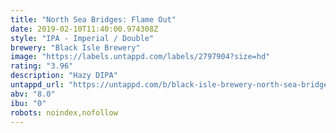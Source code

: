 ```yaml
---
title: "North Sea Bridges: Flame Out"
date: 2019-02-10T11:40:00.974308Z
style: "IPA - Imperial / Double"
brewery: "Black Isle Brewery"
image: "https://labels.untappd.com/labels/2797904?size=hd"
rating: "3.96"
description: "Hazy DIPA"
untappd_url: "https://untappd.com/b/black-isle-brewery-north-sea-bridges-flame-out/2797904"
abv: "8.0"
ibu: "0"
robots: noindex,nofollow
---
```

